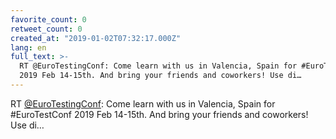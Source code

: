 ```yaml
---
favorite_count: 0
retweet_count: 0
created_at: "2019-01-02T07:32:17.000Z"
lang: en
full_text: >-
  RT @EuroTestingConf: Come learn with us in Valencia, Spain for #EuroTestConf
  2019 Feb 14-15th. And bring your friends and coworkers! Use di…
---
```


RT [@EuroTestingConf](https://twitter.com/EuroTestingConf): Come learn with us
in Valencia, Spain for #EuroTestConf 2019 Feb 14-15th. And bring your friends
and coworkers! Use di…

